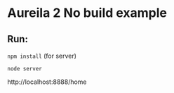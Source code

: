 # Aureila 2 No build example

## Run:
`npm install` (for server)

`node server`

http://localhost:8888/home